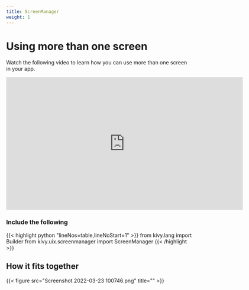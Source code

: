 ```yaml
---
title: ScreenManager
weight: 1
---
```


# Using more than one screen
Watch the following video to learn how you can use more than one screen in your app.

<iframe width="640" height="360" src="https://web.microsoftstream.com/embed/video/fad814b9-d771-4e38-8716-e25e657cfda6?autoplay=false&showinfo=true" allowfullscreen style="border:none;"></iframe>

### Include the following
{{< highlight python "lineNos=table,lineNoStart=1" >}}
from kivy.lang import Builder
from kivy.uix.screenmanager import ScreenManager
{{< /highlight >}}


## How it fits together
{{< figure src="Screenshot 2022-03-23 100746.png" title="" >}}